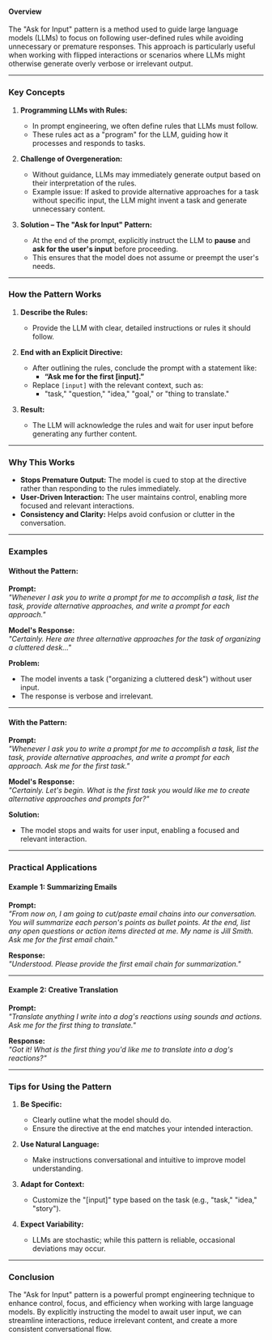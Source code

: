 #### **Overview**

The "Ask for Input" pattern is a method used to guide large language models (LLMs) to focus on following user-defined rules while avoiding unnecessary or premature responses. This approach is particularly useful when working with flipped interactions or scenarios where LLMs might otherwise generate overly verbose or irrelevant output.

---

### **Key Concepts**

1. **Programming LLMs with Rules:**
    
    - In prompt engineering, we often define rules that LLMs must follow.
    - These rules act as a "program" for the LLM, guiding how it processes and responds to tasks.
2. **Challenge of Overgeneration:**
    
    - Without guidance, LLMs may immediately generate output based on their interpretation of the rules.
    - Example issue: If asked to provide alternative approaches for a task without specific input, the LLM might invent a task and generate unnecessary content.
3. **Solution – The "Ask for Input" Pattern:**
    
    - At the end of the prompt, explicitly instruct the LLM to **pause** and **ask for the user's input** before proceeding.
    - This ensures that the model does not assume or preempt the user's needs.

---

### **How the Pattern Works**

1. **Describe the Rules:**
    
    - Provide the LLM with clear, detailed instructions or rules it should follow.
2. **End with an Explicit Directive:**
    
    - After outlining the rules, conclude the prompt with a statement like:
        - **“Ask me for the first [input].”**
    - Replace `[input]` with the relevant context, such as:
        - "task," "question," "idea," "goal," or "thing to translate."
3. **Result:**
    
    - The LLM will acknowledge the rules and wait for user input before generating any further content.

---

### **Why This Works**

- **Stops Premature Output:** The model is cued to stop at the directive rather than responding to the rules immediately.
- **User-Driven Interaction:** The user maintains control, enabling more focused and relevant interactions.
- **Consistency and Clarity:** Helps avoid confusion or clutter in the conversation.

---

### **Examples**

#### **Without the Pattern:**

**Prompt:**  
_"Whenever I ask you to write a prompt for me to accomplish a task, list the task, provide alternative approaches, and write a prompt for each approach."_

**Model's Response:**  
_"Certainly. Here are three alternative approaches for the task of organizing a cluttered desk..."_

**Problem:**

- The model invents a task ("organizing a cluttered desk") without user input.
- The response is verbose and irrelevant.

---

#### **With the Pattern:**

**Prompt:**  
_"Whenever I ask you to write a prompt for me to accomplish a task, list the task, provide alternative approaches, and write a prompt for each approach. Ask me for the first task."_

**Model's Response:**  
_"Certainly. Let's begin. What is the first task you would like me to create alternative approaches and prompts for?"_

**Solution:**

- The model stops and waits for user input, enabling a focused and relevant interaction.

---

### **Practical Applications**

#### **Example 1: Summarizing Emails**

**Prompt:**  
_"From now on, I am going to cut/paste email chains into our conversation. You will summarize each person's points as bullet points. At the end, list any open questions or action items directed at me. My name is Jill Smith. Ask me for the first email chain."_

**Response:**  
_"Understood. Please provide the first email chain for summarization."_

---

#### **Example 2: Creative Translation**

**Prompt:**  
_"Translate anything I write into a dog's reactions using sounds and actions. Ask me for the first thing to translate."_

**Response:**  
_"Got it! What is the first thing you'd like me to translate into a dog's reactions?"_

---

### **Tips for Using the Pattern**

1. **Be Specific:**
    
    - Clearly outline what the model should do.
    - Ensure the directive at the end matches your intended interaction.
2. **Use Natural Language:**
    
    - Make instructions conversational and intuitive to improve model understanding.
3. **Adapt for Context:**
    
    - Customize the "[input]" type based on the task (e.g., "task," "idea," "story").
4. **Expect Variability:**
    
    - LLMs are stochastic; while this pattern is reliable, occasional deviations may occur.

---

### **Conclusion**

The "Ask for Input" pattern is a powerful prompt engineering technique to enhance control, focus, and efficiency when working with large language models. By explicitly instructing the model to await user input, we can streamline interactions, reduce irrelevant content, and create a more consistent conversational flow.